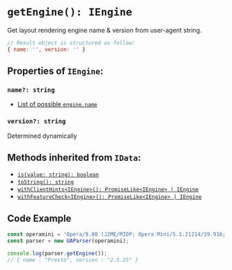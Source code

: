 # `getEngine(): IEngine`

Get layout rendering engine name & version from user-agent string.

```js
// Result object is structured as follow:
{ name: '', version: '' }
```

## Properties of `IEngine`:

### `name?: string`

- [List of possible `engine.name`](/info/engine/name)

### `version?: string`

Determined dynamically

## Methods inherited from `IData`:

- [`is(value: string): boolean`](/api/main/idata/is)
- [`toString(): string`](/api/main/idata/to-string)
- [`withClientHints<IEngine>(): PromiseLike<IEngine> | IEngine`](/api/main/idata/with-client-hints)
- [`withFeatureCheck<IEngine>(): PromiseLike<IEngine> | IEngine`](/api/main/idata/with-feature-check)

## Code Example

```js
const operamini = 'Opera/9.80 (J2ME/MIDP; Opera Mini/5.1.21214/19.916; U; en) Presto/2.5.25'
const parser = new UAParser(operamini);

console.log(parser.getEngine());
// { name : "Presto", version : "2.5.25" }
```
